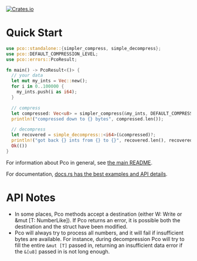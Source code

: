 [![Crates.io][crates-badge]][crates-url]

[crates-badge]: https://img.shields.io/crates/v/pco.svg

[crates-url]: https://crates.io/crates/pco

# Quick Start

```rust
use pco::standalone::{simpler_compress, simple_decompress};
use pco::DEFAULT_COMPRESSION_LEVEL;
use pco::errors::PcoResult;

fn main() -> PcoResult<()> {
  // your data
  let mut my_ints = Vec::new();
  for i in 0..100000 {
    my_ints.push(i as i64);
  }

  // compress
  let compressed: Vec<u8> = simpler_compress(&my_ints, DEFAULT_COMPRESSION_LEVEL)?;
  println!("compressed down to {} bytes", compressed.len());

  // decompress
  let recovered = simple_decompress::<i64>(&compressed)?;
  println!("got back {} ints from {} to {}", recovered.len(), recovered[0], recovered.last().unwrap());
  Ok(())
}
```

For information about Pco in general, see [the main README](../README.md).

For documentation, [docs.rs has the best examples and API details](https://docs.rs/pco/).

# API Notes

* In some places, Pco methods accept a destination (either W: Write or &mut [T: NumberLike]).
  If Pco returns an error, it is possible both the destination and the struct
  have been modified.
* Pco will always try to process all numbers, and it will fail if insufficient bytes are
  available. For instance, during decompression Pco will try to fill the entire `&mut [T]`
  passed in, returning an insufficient data error if the `&[u8]` passed in is not long enough.
